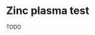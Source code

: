 <!--
source:
aka: plasma zinc test
sibs: zinc-plasma-test, zinc-serum-test
tags: zinc tests
-->

# Zinc plasma test

TODO

